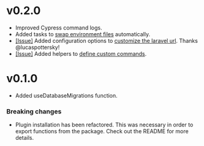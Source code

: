 # v0.2.0

- Improved Cypress command logs.
- Added tasks to [swap environment files](https://github.com/NoelDeMartin/cypress-laravel/tree/v0.2.0#swapping-env-files) automatically.
- [[Issue]](https://github.com/NoelDeMartin/cypress-laravel/issues/5) Added configuration options to [customize the laravel url](https://github.com/NoelDeMartin/cypress-laravel/tree/v0.2.0#custom-laravel-url). Thanks @lucaspottersky!
- [[Issue]](https://github.com/NoelDeMartin/cypress-laravel/issues/3) Added helpers to [define custom commands](https://github.com/NoelDeMartin/cypress-laravel/tree/v0.2.0#define-your-own-commands).

# v0.1.0

- Added useDatabaseMigrations function.

### Breaking changes

- Plugin installation has been refactored. This was necessary in order to export functions from the package. Check out the README for more details.
